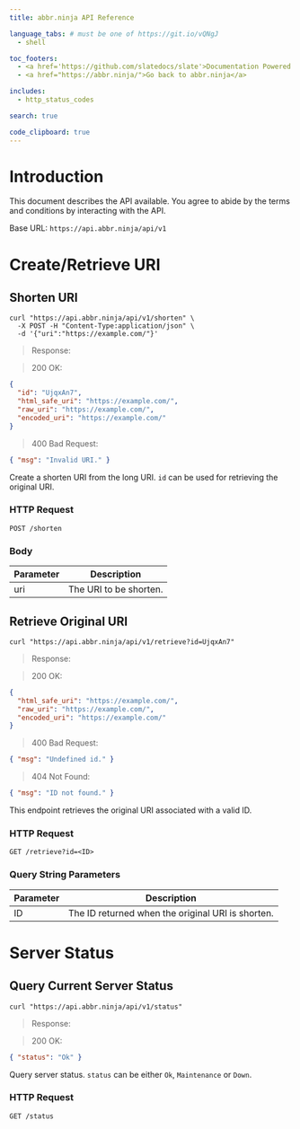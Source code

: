 ```yaml
---
title: abbr.ninja API Reference

language_tabs: # must be one of https://git.io/vQNgJ
  - shell

toc_footers:
  - <a href='https://github.com/slatedocs/slate'>Documentation Powered by Slate</a>
  - <a href="https://abbr.ninja/">Go back to abbr.ninja</a>

includes:
  - http_status_codes

search: true

code_clipboard: true
---
```


# Introduction

This document describes the API available. You agree to abide by the terms and conditions by interacting with the API.

Base URL: `https://api.abbr.ninja/api/v1`

<!-- # Rate Limit

Endpoint | Request / minute
-------- | ----------------
`/retrieve` | 120
`/shorten` | 20

`429 Too Many Requests` will be returned if you hit the rate limit. See the [HTTP Codes](#http-status-codes) section for other error codes. -->

# Create/Retrieve URI

## Shorten URI

```shell
curl "https://api.abbr.ninja/api/v1/shorten" \
  -X POST -H "Content-Type:application/json" \
  -d '{"uri":"https://example.com/"}'
```

> Response:

> 200 OK:

```json
{
  "id": "UjqxAn7",
  "html_safe_uri": "https://example.com/",
  "raw_uri": "https://example.com/",
  "encoded_uri": "https://example.com/"
}
```

> 400 Bad Request:

```json
{ "msg": "Invalid URI." }
```

Create a shorten URI from the long URI. `id` can be used for retrieving the original URI.

### HTTP Request
`POST /shorten`

### Body
Parameter | Description
--------- | -----------
uri | The URI to be shorten.


## Retrieve Original URI

```shell
curl "https://api.abbr.ninja/api/v1/retrieve?id=UjqxAn7"
```

> Response:

> 200 OK:

```json
{
  "html_safe_uri": "https://example.com/",
  "raw_uri": "https://example.com/",
  "encoded_uri": "https://example.com/"
}
```

> 400 Bad Request:

```json
{ "msg": "Undefined id." }
```

> 404 Not Found:

```json
{ "msg": "ID not found." }
```

This endpoint retrieves the original URI associated with a valid ID.

### HTTP Request

`GET /retrieve?id=<ID>`

### Query String Parameters

Parameter | Description
--------- | -----------
ID | The ID returned when the original URI is shorten.

# Server Status

## Query Current Server Status

```shell
curl "https://api.abbr.ninja/api/v1/status"
```

> Response:

> 200 OK:

```json
{ "status": "Ok" }
```

Query server status. `status` can be either `Ok`, `Maintenance` or `Down`.

### HTTP Request

`GET /status`
